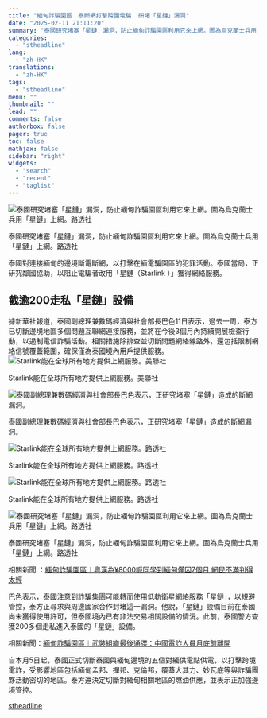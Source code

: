 ```yaml
---
title: "緬甸詐騙園區︱泰斷網打擊跨國電騙  研堵「星鏈」漏洞"
date: "2025-02-11 21:11:20"
summary: "泰國研究堵塞「星鏈」漏洞，防止緬甸詐騙園區利用它來上網。圖為烏克蘭士兵用「星鏈」上網。路透社..."
categories:
  - "stheadline"
lang:
  - "zh-HK"
translations:
  - "zh-HK"
tags:
  - "stheadline"
menu: ""
thumbnail: ""
lead: ""
comments: false
authorbox: false
pager: true
toc: false
mathjax: false
sidebar: "right"
widgets:
  - "search"
  - "recent"
  - "taglist"
---
```


![泰國研究堵塞「星鏈」漏洞，防止緬甸詐騙園區利用它來上網。圖為烏克蘭士兵用「星鏈」上網。路透社](https://image.stheadline.com/f/680p0/0x0/100/none/839e755d83a06976abace080bd751750/stheadline/inewsmedia/20250211/_2025021120585837196.jpg)

泰國研究堵塞「星鏈」漏洞，防止緬甸詐騙園區利用它來上網。圖為烏克蘭士兵用「星鏈」上網。路透社




泰國對連接緬甸的邊境斷電斷網，以打擊在緬電騙園區的犯罪活動。泰國當局，正研究鄰國協助，以阻止電騙者改用「星鏈（Starlink ）」獲得網絡服務。

截逾200走私「星鏈」設備
-------------

據新華社報道，泰國副總理兼數碼經濟與社會部長巴色11日表示，過去一周，泰方已切斷邊境地區多個問題互聯網連接服務，並將在今後3個月內持續開展檢查行動，以遏制電信詐騙活動。相關措施除排查並切斷問題網絡線路外，還包括限制網絡信號覆蓋範圍，確保僅為泰國境內用戶提供服務。
 ![Starlink能在全球所有地方提供上網服務。美聯社](https://image.hkhl.hk/f/1024p0/0x0/100/none/5a4a50fda12d154750e82f2249a139c5/2025-02/ap_01000000-0aff-0242-e340-08db2614c9b2_w1597_n_r1_st_s.jpg)


Starlink能在全球所有地方提供上網服務。美聯社



 ![泰國副總理兼數碼經濟與社會部長巴色表示，正研究堵塞「星鏈」造成的斷網漏洞。](https://image.hkhl.hk/f/1024p0/0x0/100/none/1a412c98c0cb2eefb892724eb6ab1c24/2025-02/d9e0b43eb17b4bc4bd5790671f4d8abf.jpg)


泰國副總理兼數碼經濟與社會部長巴色表示，正研究堵塞「星鏈」造成的斷網漏洞。



 ![Starlink能在全球所有地方提供上網服務。路透社](https://image.hkhl.hk/f/1024p0/0x0/100/none/93543afec5fe7eecfec0898432d49c2b/2025-02/r_SBVOHJQBTFKTJLWERYP676JWGU.jpg)


Starlink能在全球所有地方提供上網服務。路透社



 ![Starlink能在全球所有地方提供上網服務。路透社](https://image.hkhl.hk/f/1024p0/0x0/100/none/15a016ddd9154a7ba38819a83a651d67/2025-02/r_W3KJVKKZ4BLBXO3FNKISYL4OCA.jpg)


Starlink能在全球所有地方提供上網服務。路透社



 ![泰國研究堵塞「星鏈」漏洞，防止緬甸詐騙園區利用它來上網。圖為烏克蘭士兵用「星鏈」上網。路透社](https://image.hkhl.hk/f/1024p0/0x0/100/none/4b62a9b7935ba474f4d6f21511a96fa1/2025-02/New_Project_r_151515223.jpg)


泰國研究堵塞「星鏈」漏洞，防止緬甸詐騙園區利用它來上網。圖為烏克蘭士兵用「星鏈」上網。路透社




相關新聞 ：[緬甸詐騙園區︱粵漢為¥8000呃同學到緬甸僅囚7個月 網民不滿判得太輕](https://www.stheadline.com/realtime-china/3427517/%E7%B7%AC%E7%94%B8%E8%A9%90%E9%A8%99%E5%9C%92%E5%8D%80%E7%B2%B5%E6%BC%A2%E7%82%BA8000%E5%91%83%E5%90%8C%E5%AD%B8%E5%88%B0%E7%B7%AC%E7%94%B8%E5%83%85%E5%9B%9A7%E5%80%8B%E6%9C%88-%E7%B6%B2%E6%B0%91%E4%B8%8D%E6%BB%BF%E5%88%A4%E5%BE%97%E5%A4%AA%E8%BC%95)

巴色表示，泰國注意到詐騙集團可能轉而使用低軌衛星網絡服務「星鏈」，以規避管控，泰方正尋求與周邊國家合作封堵這一漏洞。他說，「星鏈」設備目前在泰國尚未獲得使用許可，但泰國境內已有非法交易相關設備的情況。此前，泰國警方查獲200多個走私進入泰國的「星鏈」設備。  

  

相關新聞：[緬甸詐騙園區︱武裝組織最後通牒：中國電詐人員月底前離開](https://www.stheadline.com/realtime-world/3427419/%E7%B7%AC%E7%94%B8%E8%A9%90%E9%A8%99%E5%9C%92%E5%8D%80%E6%AD%A6%E8%A3%9D%E7%B5%84%E7%B9%94%E6%9C%80%E5%BE%8C%E9%80%9A%E7%89%92%E4%B8%AD%E5%9C%8B%E9%9B%BB%E8%A9%90%E4%BA%BA%E5%93%A1%E6%9C%88%E5%BA%95%E5%89%8D%E9%9B%A2%E9%96%8B)

自本月5日起，泰國正式切斷泰國與緬甸邊境的五個對緬供電點供電，以打擊跨境電詐，受影響地區包括緬甸孟邦、撣邦、克倫邦，覆蓋大其力、妙瓦底等與詐騙團夥活動密切的地區。泰方還決定切斷對緬甸相關地區的燃油供應，並表示正加強邊境管控。

[stheadline](https://std.stheadline.com/realtime/article/2052201/即時-國際-緬甸詐騙園區︱泰斷網打擊跨國電騙-研堵-星鏈-漏洞)
